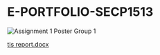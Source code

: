 # E-PORTFOLIO-SECP1513

![Assignment 1 Poster Group 1](https://github.com/JWEN0518/E-PORTFOLIO-SECP1513/assets/152403691/bdd8376b-0069-41cc-9da2-c341629c3638)


[tis report.docx](https://github.com/JWEN0518/E-PORTFOLIO-SECP1513/files/13513788/tis.report.docx)

